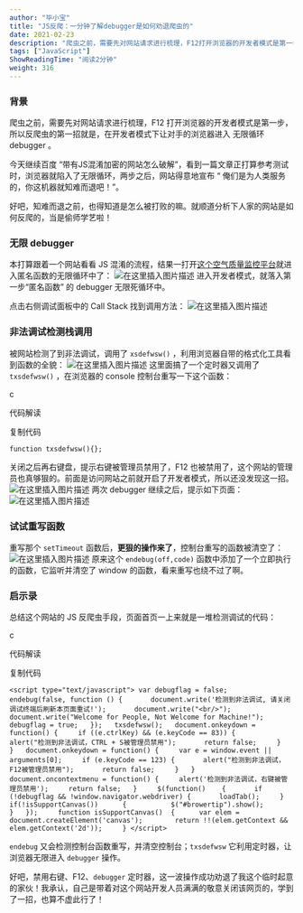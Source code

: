 ```yaml
---
author: "毕小宝"
title: "JS反爬：一分钟了解debugger是如何劝退爬虫的"
date: 2021-02-23
description: "爬虫之前，需要先对网站请求进行梳理，F12打开浏览器的开发者模式是第一步，所以反爬虫的第一招就是，在开发者模式下让对手的浏览器进入无限循环debugger。今天继续百度“带有JS混淆加密的网站怎么破解”，看到一篇文章正打算参考测试时，浏览器就陷入了无限循环，两步之后…"
tags: ["JavaScript"]
ShowReadingTime: "阅读2分钟"
weight: 316
---
```

### 背景

爬虫之前，需要先对网站请求进行梳理，F12 打开浏览器的开发者模式是第一步，所以反爬虫的第一招就是，在开发者模式下让对手的浏览器进入 无限循环 debugger 。

今天继续百度 “带有JS混淆加密的网站怎么破解”，看到一篇文章正打算参考测试时，浏览器就陷入了无限循环，两步之后，网站得意地宣布 “ 俺们是为人类服务的，你这机器就知难而退吧！”。

好吧，知难而退之前，也得知道是怎么被打败的嘛。就顺道分析下人家的网站是如何反爬的，当是偷师学艺啦！

### 无限 debugger

本打算跟着一个网站看看 JS 混淆的流程，结果一打开[这个空气质量监控平台](https://link.juejin.cn?target=https%3A%2F%2Fwww.aqistudy.cn%2F "https://www.aqistudy.cn/")就进入匿名函数的无限循环中了： ![在这里插入图片描述](https://p3-juejin.byteimg.com/tos-cn-i-k3u1fbpfcp/d785195a24784469a305fda0b3362748~tplv-k3u1fbpfcp-zoom-in-crop-mark:1512:0:0:0.awebp) 进入开发者模式，就落入第一步“匿名函数” 的 debugger 无限死循环中。

点击右侧调试面板中的 Call Stack 找到调用方法： ![在这里插入图片描述](https://p3-juejin.byteimg.com/tos-cn-i-k3u1fbpfcp/b07d01956c9647798d19b2050b47bc38~tplv-k3u1fbpfcp-zoom-in-crop-mark:1512:0:0:0.awebp)

### 非法调试检测栈调用

被网站检测了到非法调试，调用了 `xsdefwsw()` ，利用浏览器自带的格式化工具看到函数的全貌： ![在这里插入图片描述](https://p3-juejin.byteimg.com/tos-cn-i-k3u1fbpfcp/796a63c6790a450ba6bb104bc674cee8~tplv-k3u1fbpfcp-zoom-in-crop-mark:1512:0:0:0.awebp) 这里面搞了一个定时器又调用了 `txsdefwsw()` ，在浏览器的 console 控制台重写一下这个函数：

c

 代码解读

复制代码

`function txsdefwsw(){};`

关闭之后再右键盘，提示右键被管理员禁用了，F12 也被禁用了，这个网站的管理员也真够狠的。前面是访问网站之前就开启了开发者模式，所以还没发现这一招。 ![在这里插入图片描述](https://p3-juejin.byteimg.com/tos-cn-i-k3u1fbpfcp/772c568e360a4954be13d6a47198369d~tplv-k3u1fbpfcp-zoom-in-crop-mark:1512:0:0:0.awebp) 两次 debugger 继续之后，提示如下页面： ![在这里插入图片描述](https://p3-juejin.byteimg.com/tos-cn-i-k3u1fbpfcp/f2e65be7f64d41409326228891358ff3~tplv-k3u1fbpfcp-zoom-in-crop-mark:1512:0:0:0.awebp)

### 试试重写函数

重写那个 `setTimeout` 函数后，**更狠的操作来了**，控制台重写的函数被清空了： ![在这里插入图片描述](https://p3-juejin.byteimg.com/tos-cn-i-k3u1fbpfcp/290ae56036b6430f8ad095250c698af5~tplv-k3u1fbpfcp-zoom-in-crop-mark:1512:0:0:0.awebp) 原来这个 `endebug(off,code)` 函数中添加了一个立即执行的函数，它监听并清空了 window 的函数，看来重写也绕不过了啊。

### 启示录

总结这个网站的 JS 反爬虫手段，页面首页一上来就是一堆检测调试的代码：

c

 代码解读

复制代码

`<script type="text/javascript"> var debugflag = false;   endebug(false, function () {       document.write('检测到非法调试, 请关闭调试终端后刷新本页面重试!');       document.write("<br/>");       document.write("Welcome for People, Not Welcome for Machine!");       debugflag = true;   });   txsdefwsw();   document.onkeydown = function() {     if ((e.ctrlKey) && (e.keyCode == 83)) {       alert("检测到非法调试，CTRL + S被管理员禁用");       return false;     }   }   document.onkeydown = function() {     var e = window.event || arguments[0];     if (e.keyCode == 123) {       alert("检测到非法调试，F12被管理员禁用");       return false;     }   }   document.oncontextmenu = function() {     alert('检测到非法调试，右键被管理员禁用');     return false;   } 	$(function() 	{ 		if (!debugflag && !window.navigator.webdriver) {       loadTab();     } 		if(!isSupportCanvas()) 		{ 			$("#browertip").show(); 		} 	}); 	function isSupportCanvas() 	{ 	   var elem = document.createElement('canvas'); 	   return !!(elem.getContext && elem.getContext('2d')); 	} </script>`

`endebug` 又会检测控制台函数重写，并清空控制台；`txsdefwsw` 它利用定时器，让浏览器无限进入 `debugger` 操作。

好吧，禁用右键、F12、`debugger` 定时器，这一波操作成功劝退了我这个临时起意的家伙！我承认，自己是带着对这个网站开发人员满满的敬意关闭该网页的，学到了一招，也算不虚此行了！
